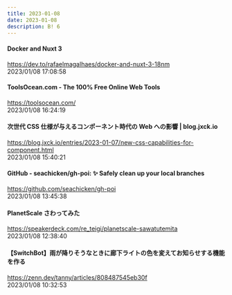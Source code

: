 ```yaml
---
title: 2023-01-08
date: 2023-01-08
description: B! 6
---
```


#### Docker and Nuxt 3
https://dev.to/rafaelmagalhaes/docker-and-nuxt-3-18nm<br>
2023/01/08 17:08:58<br>


#### ToolsOcean.com - The 100% Free Online Web Tools
https://toolsocean.com/<br>
2023/01/08 16:24:19<br>


#### 次世代 CSS 仕様が与えるコンポーネント時代の Web への影響 | blog.jxck.io
https://blog.jxck.io/entries/2023-01-07/new-css-capabilities-for-component.html<br>
2023/01/08 15:40:21<br>


#### GitHub - seachicken/gh-poi: ✨ Safely clean up your local branches
https://github.com/seachicken/gh-poi<br>
2023/01/08 13:45:38<br>


#### PlanetScale さわってみた
https://speakerdeck.com/re_teigi/planetscale-sawatutemita<br>
2023/01/08 12:38:40<br>


#### 【SwitchBot】雨が降りそうなときに廊下ライトの色を変えてお知らせする機能を作る
https://zenn.dev/tanny/articles/808487545eb30f<br>
2023/01/08 10:32:53<br>


